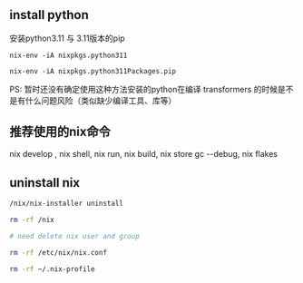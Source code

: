# 



## install python

安装python3.11 与 3.11版本的pip

`nix-env -iA nixpkgs.python311`

`nix-env -iA nixpkgs.python311Packages.pip`


PS: 暂时还没有确定使用这种方法安装的python在编译 transformers 的时候是不是有什么问题风险（类似缺少编译工具、库等）

## 推荐使用的nix命令

nix develop , nix shell, nix run, nix build, nix store gc --debug, nix flakes

## uninstall nix

```bash
/nix/nix-installer uninstall

rm -rf /nix

# need delete nix user and group

rm -rf /etc/nix/nix.conf

rm -rf ~/.nix-profile

```
